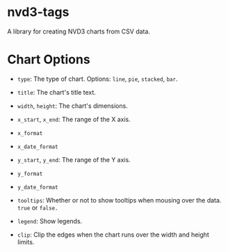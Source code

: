 # nvd3-tags

A library for creating NVD3 charts from CSV data.

# Chart Options

* `type`: The type of chart. Options: `line`, `pie`, `stacked`, `bar`.

* `title`: The chart's title text.

* `width`, `height`: The chart's dimensions.

* `x_start`, `x_end`: The range of the X axis.

* `x_format`

* `x_date_format`

* `y_start`, `y_end`: The range of the Y axis.

* `y_format`

* `y_date_format`

* `tooltips`: Whether or not to show tooltips when mousing over the data. `true`
  or `false.`

* `legend`: Show legends.

* `clip`: Clip the edges when the chart runs over the width and height limits.
